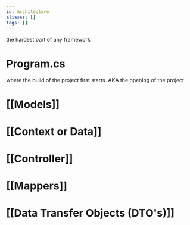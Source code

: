 ```yaml
---
id: Architecture
aliases: []
tags: []
---
```

the hardest part of any framework
# Program.cs
where the build of the project first starts. AKA the opening of the project

# [[Models]]

# [[Context or Data]]

# [[Controller]]

# [[Mappers]]

# [[Data Transfer Objects (DTO's)]]
